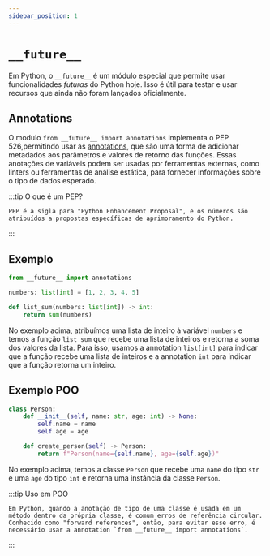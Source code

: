 ```yaml
---
sidebar_position: 1
---
```


# `__future__`

Em Python, o `__future__` é um módulo especial que permite usar funcionalidades *futuras* do Python hoje. Isso é útil para testar e usar recursos que ainda não foram lançados oficialmente.

## Annotations

O modulo `from __future__ import annotations` implementa o PEP 526,permitindo usar as [annotations](https://docs.python.org/3/library/typing.html), que são uma forma de adicionar metadados aos parâmetros e valores de retorno das funções. Essas anotações de variáveis podem ser usadas por ferramentas externas, como linters ou ferramentas de análise estática, para fornecer informações sobre o tipo de dados esperado.

:::tip O que é um PEP?

    PEP é a sigla para "Python Enhancement Proposal", e os números são atribuídos a propostas específicas de aprimoramento do Python.
:::

## Exemplo

```python title="annotations.py"
from __future__ import annotations

numbers: list[int] = [1, 2, 3, 4, 5]

def list_sum(numbers: list[int]) -> int:
    return sum(numbers)

```

No exemplo acima, atribuímos uma lista de inteiro à variável `numbers` e temos a função `list_sum` que recebe uma lista de inteiros e retorna a soma dos valores da lista. Para isso, usamos a annotation `list[int]` para indicar que a função recebe uma lista de inteiros e a annotation `int` para indicar que a função retorna um inteiro.


## Exemplo POO

```python title="annotationsPOO.py"
class Person:
    def __init__(self, name: str, age: int) -> None:
        self.name = name
        self.age = age

    def create_person(self) -> Person:
        return f"Person(name={self.name}, age={self.age})"

```

No exemplo acima, temos a classe `Person` que recebe uma `name` do tipo `str` e uma `age` do tipo `int` e retorna uma instância da classe `Person`.


:::tip Uso em POO

    Em Python, quando a anotação de tipo de uma classe é usada em um método dentro da própria classe, é comum erros de referência circular. Conhecido como "forward references", então, para evitar esse erro, é necessário usar a annotation `from __future__ import annotations`.
:::

